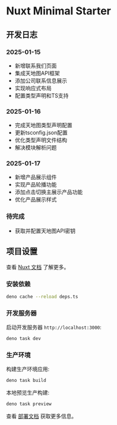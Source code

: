 # Nuxt Minimal Starter

## 开发日志

### 2025-01-15
- 新增联系我们页面
- 集成天地图API框架
- 添加公司联系信息展示
- 实现响应式布局
- 配置类型声明和TS支持

### 2025-01-16
- 完成天地图类型声明配置
- 更新tsconfig.json配置
- 优化类型声明文件结构
- 解决模块解析问题

### 2025-01-17
- 新增产品展示组件
- 实现产品轮播功能
- 添加点击切换主展示产品功能
- 优化产品展示样式

### 待完成
- 获取并配置天地图API密钥

## 项目设置

查看 [Nuxt 文档](https://nuxt.com/docs/getting-started/introduction) 了解更多。

### 安装依赖

```bash
deno cache --reload deps.ts
```

### 开发服务器

启动开发服务器 `http://localhost:3000`:

```bash
deno task dev
```

### 生产环境

构建生产环境应用:

```bash
deno task build
```

本地预览生产构建:

```bash
deno task preview
```

查看 [部署文档](https://nuxt.com/docs/getting-started/deployment) 获取更多信息。
